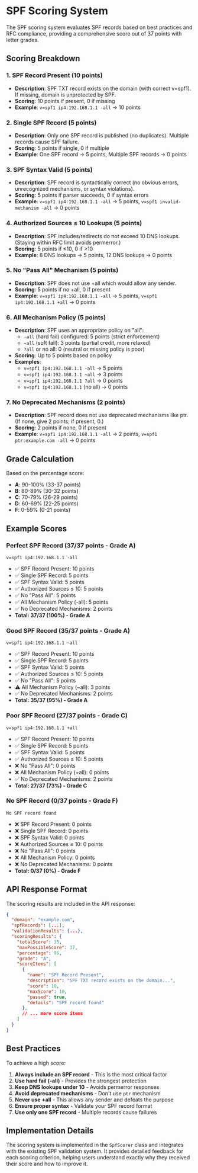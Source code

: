 # SPF Scoring System

The SPF scoring system evaluates SPF records based on best practices and RFC compliance, providing a comprehensive score out of 37 points with letter grades.

## Scoring Breakdown

### 1. SPF Record Present (10 points)
- **Description**: SPF TXT record exists on the domain (with correct v=spf1). If missing, domain is unprotected by SPF.
- **Scoring**: 10 points if present, 0 if missing
- **Example**: `v=spf1 ip4:192.168.1.1 -all` → 10 points

### 2. Single SPF Record (5 points)
- **Description**: Only one SPF record is published (no duplicates). Multiple records cause SPF failure.
- **Scoring**: 5 points if single, 0 if multiple
- **Example**: One SPF record → 5 points, Multiple SPF records → 0 points

### 3. SPF Syntax Valid (5 points)
- **Description**: SPF record is syntactically correct (no obvious errors, unrecognized mechanisms, or syntax violations).
- **Scoring**: 5 points if parser succeeds, 0 if syntax errors
- **Example**: `v=spf1 ip4:192.168.1.1 -all` → 5 points, `v=spf1 invalid-mechanism -all` → 0 points

### 4. Authorized Sources ≤ 10 Lookups (5 points)
- **Description**: SPF includes/redirects do not exceed 10 DNS lookups. (Staying within RFC limit avoids permerror.)
- **Scoring**: 5 points if ≤10, 0 if >10
- **Example**: 8 DNS lookups → 5 points, 12 DNS lookups → 0 points

### 5. No "Pass All" Mechanism (5 points)
- **Description**: SPF does not use +all which would allow any sender.
- **Scoring**: 5 points if no +all, 0 if present
- **Example**: `v=spf1 ip4:192.168.1.1 -all` → 5 points, `v=spf1 ip4:192.168.1.1 +all` → 0 points

### 6. All Mechanism Policy (5 points)
- **Description**: SPF uses an appropriate policy on "all":
  - `-all` (hard fail) configured: 5 points (strict enforcement)
  - `~all` (soft fail): 3 points (partial credit, more relaxed)
  - `?all` or no all: 0 (neutral or missing policy is poor)
- **Scoring**: Up to 5 points based on policy
- **Examples**:
  - `v=spf1 ip4:192.168.1.1 -all` → 5 points
  - `v=spf1 ip4:192.168.1.1 ~all` → 3 points
  - `v=spf1 ip4:192.168.1.1 ?all` → 0 points
  - `v=spf1 ip4:192.168.1.1` (no all) → 0 points

### 7. No Deprecated Mechanisms (2 points)
- **Description**: SPF record does not use deprecated mechanisms like ptr. (If none, give 2 points; if present, 0.)
- **Scoring**: 2 points if none, 0 if present
- **Example**: `v=spf1 ip4:192.168.1.1 -all` → 2 points, `v=spf1 ptr:example.com -all` → 0 points

## Grade Calculation

Based on the percentage score:
- **A**: 90-100% (33-37 points)
- **B**: 80-89% (30-32 points)
- **C**: 70-79% (26-29 points)
- **D**: 60-69% (22-25 points)
- **F**: 0-59% (0-21 points)

## Example Scores

### Perfect SPF Record (37/37 points - Grade A)
```
v=spf1 ip4:192.168.1.1 -all
```
- ✅ SPF Record Present: 10 points
- ✅ Single SPF Record: 5 points
- ✅ SPF Syntax Valid: 5 points
- ✅ Authorized Sources ≤ 10: 5 points
- ✅ No "Pass All": 5 points
- ✅ All Mechanism Policy (-all): 5 points
- ✅ No Deprecated Mechanisms: 2 points
- **Total: 37/37 (100%) - Grade A**

### Good SPF Record (35/37 points - Grade A)
```
v=spf1 ip4:192.168.1.1 ~all
```
- ✅ SPF Record Present: 10 points
- ✅ Single SPF Record: 5 points
- ✅ SPF Syntax Valid: 5 points
- ✅ Authorized Sources ≤ 10: 5 points
- ✅ No "Pass All": 5 points
- ⚠️ All Mechanism Policy (~all): 3 points
- ✅ No Deprecated Mechanisms: 2 points
- **Total: 35/37 (95%) - Grade A**

### Poor SPF Record (27/37 points - Grade C)
```
v=spf1 ip4:192.168.1.1 +all
```
- ✅ SPF Record Present: 10 points
- ✅ Single SPF Record: 5 points
- ✅ SPF Syntax Valid: 5 points
- ✅ Authorized Sources ≤ 10: 5 points
- ❌ No "Pass All": 0 points
- ❌ All Mechanism Policy (+all): 0 points
- ✅ No Deprecated Mechanisms: 2 points
- **Total: 27/37 (73%) - Grade C**

### No SPF Record (0/37 points - Grade F)
```
No SPF record found
```
- ❌ SPF Record Present: 0 points
- ❌ Single SPF Record: 0 points
- ❌ SPF Syntax Valid: 0 points
- ❌ Authorized Sources ≤ 10: 0 points
- ❌ No "Pass All": 0 points
- ❌ All Mechanism Policy: 0 points
- ❌ No Deprecated Mechanisms: 0 points
- **Total: 0/37 (0%) - Grade F**

## API Response Format

The scoring results are included in the API response:

```json
{
  "domain": "example.com",
  "spfRecords": [...],
  "validationResults": {...},
  "scoringResults": {
    "totalScore": 35,
    "maxPossibleScore": 37,
    "percentage": 95,
    "grade": "A",
    "scoreItems": [
      {
        "name": "SPF Record Present",
        "description": "SPF TXT record exists on the domain...",
        "score": 10,
        "maxScore": 10,
        "passed": true,
        "details": "SPF record found"
      },
      // ... more score items
    ]
  }
}
```

## Best Practices

To achieve a high score:

1. **Always include an SPF record** - This is the most critical factor
2. **Use hard fail (-all)** - Provides the strongest protection
3. **Keep DNS lookups under 10** - Avoids permerror responses
4. **Avoid deprecated mechanisms** - Don't use `ptr` mechanism
5. **Never use +all** - This allows any sender and defeats the purpose
6. **Ensure proper syntax** - Validate your SPF record format
7. **Use only one SPF record** - Multiple records cause failures

## Implementation Details

The scoring system is implemented in the `SpfScorer` class and integrates with the existing SPF validation system. It provides detailed feedback for each scoring criterion, helping users understand exactly why they received their score and how to improve it. 